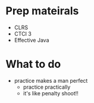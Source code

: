# Prep mateirals
- CLRS
- CTCI 3
- Effective Java

# What to do
 - practice makes a man perfect
   - practice practically
   - it's like penalty shoot!!